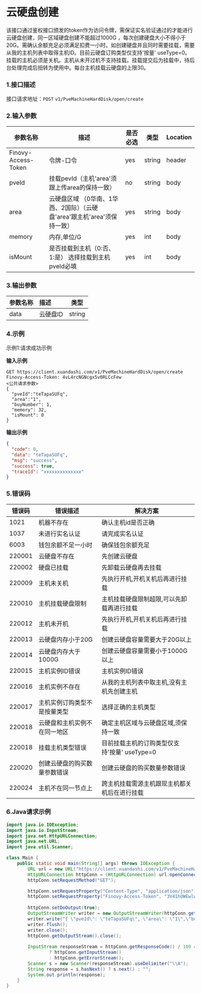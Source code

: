 # 云硬盘创建
该接口通过鉴权接口颁发的token作为访问令牌，需保证实名验证通过的才能进行云硬盘创建，同一区域硬盘创建不能超过1000G
，每次创建硬盘大小不得小于20G。需确认余额充足必须满足扣费一小时。如创建硬盘并且同时需要挂载，需要从我的主机列表中取得主机ID。目前云硬盘订购类型仅支持'按量'
useType=0。挂载的主机必须是关机。主机从未开过机不支持挂载。挂载提交后为挂载中，待后台处理完成后扭转为使用中。每台主机挂载云硬盘的上限30。


### 1.接口描述

接口请求地址：`POST`   `v1/PveMachineHardDisk/open/create`

### 2.输入参数

| 参数名称                | 描述                                          | 是否必选 | 类型     | Location |
|---------------------|---------------------------------------------|------|--------|----------|
| Finovy-Access-Token | 令牌-口令                                       | yes  | string | header   |
| pveId               | 挂载pevId（主机'area'须跟上传area的保持一致）              | no   | string | body     |
| area                | 云硬盘区域 （0华南、1华西、2国际）（云硬盘'area'跟主机'area'须保持一致） | yes  | string | body     |
| memory              | 内存,单位/G                                     | yes  | int    | body     |
| isMount             | 是否挂载到主机（0:否、1:是） 选择挂载到主机 pveId必填            | yes  | int    | body     |

### 3.输出参数

| 参数名称               | 描述    | 类型     |
|:-------------------|:------|--------|
| data            | 云硬盘ID | string |


### 4.示例

示例1:请求成功示例

**输入示例**

```text
GET https://client.xuandashi.com/v1/PveMachineHardDisk/open/create
Finovy-Access-Token: 4vL4rcNGNcgx5v0RLCcFew
<公共请求参数>
{
  "pveId":"teTapaSUFq",
  "area":"1",
  "buyNumber": 1,
  "memory": 32,
  "isMount": 0
}
```

**输出示例**

```json
{
  "code": 0,
  "data": "teTapaSUFq",
  "msg": "success",
  "success": true,
  "traceId": "xxxxxxxxxxxxxx"
}
```

### 5.错误码

| 错误码    | 错误描述           | 解决方案                         |
|--------|----------------|------------------------------|
| 1021   | 机器不存在          | 确认主机id是否正确                   |
| 1037   | 未进行实名认证        | 请完成实名认证                      |
| 6003   | 钱包余额不足一小时      | 确保钱包余额充足                     |
| 220001 | 云硬盘不存在         | 先创建云硬盘                       |
| 220002 | 硬盘已挂载          | 先卸载云硬盘再去挂载                   |
| 220009 | 主机未关机          | 先执行开机,开机关机后再进行挂载             |
| 220010 | 主机挂载硬盘限制       | 主机挂载硬盘限制超限,可以先卸载再进行挂载        |
| 220012 | 主机未开机          | 先执行开机,开机关机后再进行挂载             |
| 220013 | 云硬盘内存小于20G     | 创建云硬盘容量需要大于20G以上             |
| 220014 | 云硬盘内存大于1000G   | 创建云硬盘容量需要小于1000G以上           |
| 220015 | 主机实例ID错误       | 主机实例ID错误           |
| 220016 | 主机实例不存在        | 从我的主机列表中取主机,没有主机先创建主机        |
| 220017 | 主机实例订购类型不是按量类型 | 选择正确的主机类型                    |
| 220018 | 云硬盘和主机实例不在同一地区 | 确定主机区域与云硬盘区域,须保持一致           |
| 220018 | 挂载主机类型错误       | 目前挂载主机的订购类型仅支持'按量' useType=0 |
| 220020 | 创建云硬盘的购买数量参数错误 | 创建云硬盘的购买数量参数错误               |
| 220024 | 主机不在同一节点上      | 跨主机挂载需源主机跟现主机都关机后在进行挂载       |



### 6.Java请求示例

```java
import java.io.IOException;
import java.io.InputStream;
import java.net.HttpURLConnection;
import java.net.URL;
import java.util.Scanner;

class Main {
    public static void main(String[] args) throws IOException {
        URL url = new URL("https://client.xuandashi.com/v1/PveMachineHardDisk/open/create");
        HttpURLConnection httpConn = (HttpURLConnection) url.openConnection();
        httpConn.setRequestMethod("GET");

        httpConn.setRequestProperty("Content-Type", "application/json");
        httpConn.setRequestProperty("Finovy-Access-Token", "3V41hUWEwlwKH44m7SpJOs");
        
        httpConn.setDoOutput(true);
        OutputStreamWriter writer = new OutputStreamWriter(httpConn.getOutputStream());
        writer.write("{ \"pveId\": \"teTapaSUFq\", \"area\": \"1\",\"buyNumber\": 1 ,\"memory\": 32,\"memory\": 0}");
        writer.flush();
        writer.close();
        httpConn.getOutputStream().close();
        
        InputStream responseStream = httpConn.getResponseCode() / 100 == 2
                ? httpConn.getInputStream()
                : httpConn.getErrorStream();
        Scanner s = new Scanner(responseStream).useDelimiter("\\A");
        String response = s.hasNext() ? s.next() : "";
        System.out.println(response);
    }
}
```